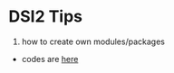 # DSI2 Tips

1. how to create own modules/packages

- codes are [here](https://github.com/nozomiyamada/DSI2/tree/master/module_exmaple)
